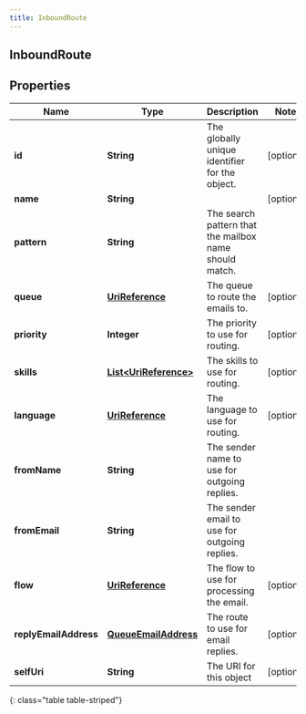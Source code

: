 ```yaml
---
title: InboundRoute
---
```

## InboundRoute


## Properties

| Name | Type | Description | Notes |
| ------------ | ------------- | ------------- | ------------- |
| **id** | **String** | The globally unique identifier for the object. |  [optional] |
| **name** | **String** |  |  [optional] |
| **pattern** | **String** | The search pattern that the mailbox name should match. |  |
| **queue** | [**UriReference**](UriReference.html) | The queue to route the emails to. |  [optional] |
| **priority** | **Integer** | The priority to use for routing. |  [optional] |
| **skills** | [**List&lt;UriReference&gt;**](UriReference.html) | The skills to use for routing. |  [optional] |
| **language** | [**UriReference**](UriReference.html) | The language to use for routing. |  [optional] |
| **fromName** | **String** | The sender name to use for outgoing replies. |  |
| **fromEmail** | **String** | The sender email to use for outgoing replies. |  |
| **flow** | [**UriReference**](UriReference.html) | The flow to use for processing the email. |  [optional] |
| **replyEmailAddress** | [**QueueEmailAddress**](QueueEmailAddress.html) | The route to use for email replies. |  [optional] |
| **selfUri** | **String** | The URI for this object |  [optional] |
{: class="table table-striped"}



